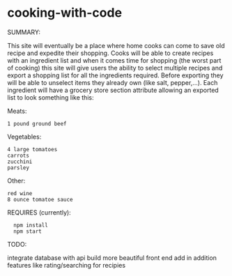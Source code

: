 # cooking-with-code
SUMMARY:

This site will eventually be a place where home cooks can come to save old recipe and expedite their shopping.  Cooks will be able to create recipes with an ingredient list and when it comes time for shopping (the worst part of cooking) this site will give users the ability to select multiple recipes and export a shopping list for all the ingredients required.  Before exporting they will be able to unselect items they already own (like salt, pepper,...).  Each ingredient will have a grocery store section attribute allowing an exported list to look something like this:

Meats:

  	1 pound ground beef
  
Vegetables:

	4 large tomatoes
	carrots
	zucchini
	parsley
Other:

	red wine
	8 ounce tomatoe sauce
  
  
REQUIRES (currently):

	  npm install
	  npm start
  
  
TODO:

  integrate database with api
  build more beautiful front end
  add in addition features like rating/searching for recipies
